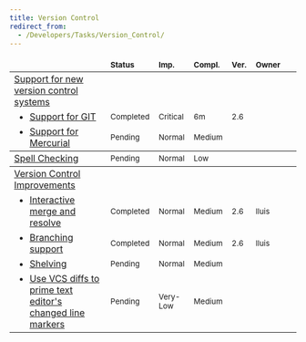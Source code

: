 ```yaml
---
title: Version Control
redirect_from:
  - /Developers/Tasks/Version_Control/
---
```


<table class="task-list" width="100%">
    <thead>
        <tr>
            <td style="padding-left: 0pt;" width="50%">  </td>
            <td valign="bottom"><span style="font-size: smaller;"><strong>Status</strong></span></td>
            <td valign="bottom"><span style="font-size: smaller;"><strong>Imp.</strong></span></td>
            <td valign="bottom"><strong><span style="font-size: smaller;">Compl.</span></strong></td>
            <td valign="bottom"><span style="font-size: smaller;"><strong>Ver.</strong></span></td>
            <td valign="bottom"><span style="font-size: smaller;"><strong>Owner</strong></span></td>
            <td valign="bottom">&nbsp;</td>
        </tr>
    </thead>
    <tbody>
        <tr>
            <td><a rel="custom nofollow" href="/archived/developers/tasks/version-control/support-for-new-version-control-systems/">Support for new version control systems</a></td>
            <td>&nbsp;</td>
            <td>&nbsp;</td>
            <td>&nbsp;</td>
            <td>&nbsp;</td>
            <td>&nbsp;</td>
            <td>&nbsp;</td>
        </tr>
        <tr>
            <td><a id="_task_a_VCS.Git"></a> <ul style="margin: 0pt;"> <li><a rel="custom nofollow" href="/archived/developers/tasks/version-control/support-for-new-version-control-systems/">Support for GIT</a></li> </ul> </td>
            <td class="task-status-Completed"><span style="font-size: smaller;">Completed</span></td>
            <td class="task-importance-Critical"><span style="font-size: smaller;">Critical</span></td>
            <td class="task-complexity-6m"><span style="font-size: smaller;">6m</span></td>
            <td><span style="font-size: smaller;">2.6</span></td>
            <td><span style="font-size: smaller;"></span></td>
            <td></td>
        </tr>
        <tr>
            <td><a id="_task_a_VCS.Mercurial"></a> <ul style="margin: 0pt;"> <li><a rel="custom nofollow" href="/archived/developers/tasks/version-control/support-for-new-version-control-systems/">Support for Mercurial</a></li> </ul> </td>
            <td class="task-status-Pending"><span style="font-size: smaller;">Pending</span></td>
            <td class="task-importance-Normal"><span style="font-size: smaller;">Normal</span></td>
            <td class="task-complexity-Medium"><span style="font-size: smaller;">Medium</span></td>
            <td><span style="font-size: smaller;"></span></td>
            <td><span style="font-size: smaller;"></span></td>
            <td></td>
        </tr>
    </tbody>
    <tbody>
        <tr>
            <td><a id="_task_a_VC.SpellChecking"></a><a rel="custom nofollow" href="/archived/developers/tasks/version-control/spell-checking/">Spell Checking</a></td>
            <td class="task-status-Pending"><span style="font-size: smaller;">Pending</span></td>
            <td class="task-importance-Normal"><span style="font-size: smaller;">Normal</span></td>
            <td class="task-complexity-Low"><span style="font-size: smaller;">Low</span></td>
            <td><span style="font-size: smaller;"></span></td>
            <td><span style="font-size: smaller;"></span></td>
            <td></td>
        </tr>
    </tbody>
    <tbody>
        <tr> <td><a rel="custom nofollow" href="/archived/developers/tasks/version-control/version-control-improvements/">Version Control Improvements</a></td> <td>&nbsp;</td> <td>&nbsp;</td> <td>&nbsp;</td> <td>&nbsp;</td> <td>&nbsp;</td> <td>&nbsp;</td> </tr>
        <tr>
            <td><a id="_task_a_VersionControl.MergeGui"></a> <ul style="margin: 0pt;"> <li><a rel="custom nofollow" href="/archived/developers/tasks/version-control/version-control-improvements/">Interactive merge and resolve</a></li> </ul> </td>
            <td class="task-status-Completed"><span style="font-size: smaller;">Completed</span></td>
            <td class="task-importance-Normal"><span style="font-size: smaller;">Normal</span></td>
            <td class="task-complexity-Medium"><span style="font-size: smaller;">Medium</span></td>
            <td><span style="font-size: smaller;">2.6</span></td>
            <td><span style="font-size: smaller;">lluis</span></td>
            <td></td>
        </tr>
        <tr>
            <td><a id="_task_a_VersionControl.Branching"></a> <ul style="margin: 0pt;"> <li><a rel="custom nofollow" href="/archived/developers/tasks/version-control/version-control-improvements/">Branching support</a></li> </ul> </td>
            <td class="task-status-Completed"><span style="font-size: smaller;">Completed</span></td>
            <td class="task-importance-Normal"><span style="font-size: smaller;">Normal</span></td>
            <td class="task-complexity-Medium"><span style="font-size: smaller;">Medium</span></td>
            <td><span style="font-size: smaller;">2.6</span></td>
            <td><span style="font-size: smaller;">lluis</span></td>
            <td></td>
        </tr>
        <tr>
            <td><a id="_task_a_VersionControl.Shelving"></a> <ul style="margin: 0pt;"> <li><a rel="custom nofollow" href="/archived/developers/tasks/version-control/version-control-improvements/">Shelving</a></li> </ul> </td>
            <td class="task-status-Pending"><span style="font-size: smaller;">Pending</span></td>
            <td class="task-importance-Normal"><span style="font-size: smaller;">Normal</span></td>
            <td class="task-complexity-Medium"><span style="font-size: smaller;">Medium</span></td>
            <td><span style="font-size: smaller;"></span></td>
            <td><span style="font-size: smaller;"></span></td>
            <td></td>
        </tr>
        <tr>
            <td><a id="_task_a_VersionControl.ChangeMarkers"></a> <ul style="margin: 0pt;"> <li><a rel="custom nofollow" href="/archived/developers/tasks/version-control/version-control-improvements/">Use VCS diffs to prime text editor's changed line markers</a></li> </ul> </td>
            <td class="task-status-Pending"><span style="font-size: smaller;">Pending</span></td>
            <td class="task-importance-Very-Low"><span style="font-size: smaller;">Very-Low</span></td>
            <td class="task-complexity-Medium"><span style="font-size: smaller;">Medium</span></td>
            <td><span style="font-size: smaller;"></span></td>
            <td><span style="font-size: smaller;"></span></td>
            <td></td>
        </tr>
    </tbody>
</table>
